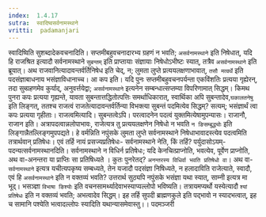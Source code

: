 ```yaml
---
index:  1.4.17
sutra:  स्वादिष्वसर्वनामस्थाने
vritti:  padamanjari
---
```


स्वादिष्विति सुशब्दादेकवचनादिति। सप्तमीबहुवचनादारभ्य ग्रहणं न भवति; `असर्वनामस्थाने` इति निषेधात्, यदि हि राजश्रित इत्यादौ सर्वनामस्थाने `सुबन्तम्` इति प्राप्तायाः संज्ञायाः निषेधोऽभीष्टः स्यात्, तत्रैव `असर्वनामस्थाने` इति ब्रूयात्। अथ राजवानित्यादावन्तर्वर्तिनिषेध इति चेद्, न; लुमता लुप्ते प्रत्ययलक्षणाभावात्, `तसौ मत्वर्थे` इति पदसंज्ञाबाधनाय भसंज्ञाविधानाच्च। आ कप इति। यदि पुनः सप्तमीबहुवचनपर्यन्ता एकविंशतिः प्रत्यया गृह्येरन्, तदा सुब्ग्रहणमेव कुर्याद्, अनुवर्त्तयेद्वा; `असर्वनामस्थाने` इत्यनेन सम्बन्धात्सप्तम्या विपरिणामात् सिद्धम्। किमथ पुनरा कपः प्रत्यया गृह्यन्ते, यावता सुबन्तात्तद्धितोत्पत्तिः समर्थाधिकारात्, स्वार्थिका अपि सुबन्तादेव,`घकालतनेषु` इति लिङ्गत्, ततश्च राजत्वं राजतेत्यादावन्तर्वर्तिन्या विभक्त्या सुबन्तं पदमित्येव सिद्धम्? सत्यम्; भसंज्ञार्थं त्वा कपः प्रत्यया गृहीताः। राजत्वमित्यादि। सुबन्तत्वेऽपि। परत्वादनेन पदत्वं युक्तमित्येषामुपन्यासः।
राजानौ, राजान इति। अत्रापदत्वान्नलोपाभावः, राजेत्यत्र तु प्रत्ययलक्षणेन निषेधो न भवति `न ङिसम्बुद्ध्योः` इति लिङ्गान्नैतल्लिङ्गमुपपद्यते। हे वर्मन्निति  नपुंसके लुमता लुप्ते सर्वनामस्थाने निषेधाभावादस्त्येव पदत्वमिति तत्रार्थवान् प्रतिषेधः। एवं तर्हि नायं प्रसज्यप्रतिषेधः- सर्वनामस्थाने नेति, किं तर्हि? पर्युदासोऽयम्-पदन्यत्सर्वनामस्थानदिति। सर्वनामस्थाने न विधिर्न प्रतिषेधः; यदि केनचित्प्राप्नोति, भवत्येव, पूर्वेण प्राप्नोति, अथ वा-अनन्तरा या प्राप्तिः सा प्रतिषिध्यते । कुतः पुनरेतद्? `अनन्तरस्य विधिर्वा भवति प्रतिषेधो वा`। अथ वा-`सर्वनामस्थाने` इत्यत्र यचीत्यपकृष्य सम्बध्यते, तेन यजादौ पदसंज्ञा निषिध्यते, न हलादाविति राजेत्याते, स्वादौ, एवं हि `असर्वनामस्थाने` इति न वक्तव्यं भवति? उत्तरार्थ सुठ्यपि नपुंसके भसंज्ञा यथा स्यात्, साम्नी इत्यत्र मा भूद्। भसञ्ज्ञा `विभाषा ङिश्योः` इति वचनसामर्थ्यादेवाभस्याप्यल्लोपो भविष्यति। तत्रायमप्यर्थो यस्येत्यादौ `श्यां प्रतिषेधः` इति न वक्तव्यं भवति; अभत्वादेव सिद्धम्। इह तर्हि सुपदी ब्राह्मणकुले इति पद्भावो न स्यादभत्वात्, इह च सामानि पश्येति भत्वादल्लोपः स्यादिति यथान्यासमेवास्तु।।
पदमञ्जरी
